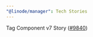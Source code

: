 ```yaml
---
"@linode/manager": Tech Stories
---
```


Tag Component v7 Story ([#9840](https://github.com/linode/manager/pull/9840))

